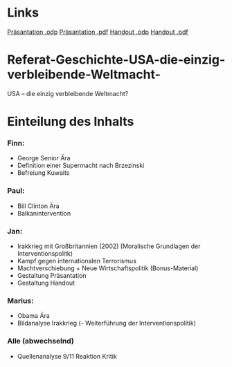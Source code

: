 # Links

[Präsantation .odp](https://github.com/Lacrimus/Referat-Geschichte-USA-die-einzig-verbleibende-Weltmacht-/blob/main/USA-die-einzig-verbleibende-Weltmacht.odp?raw=true)
[Präsantation .pdf](https://github.com/Lacrimus/Referat-Geschichte-USA-die-einzig-verbleibende-Weltmacht-/blob/main/USA-die-einzig-verbleibende-Weltmacht.pdf?raw=true)
[Handout .odp](https://github.com/Lacrimus/Referat-Geschichte-USA-die-einzig-verbleibende-Weltmacht-/blob/main/Handout-USA-Weltmacht.odp)
[Handout .pdf](https://github.com/Lacrimus/Referat-Geschichte-USA-die-einzig-verbleibende-Weltmacht-/blob/main/Handout-USA-Weltmacht.pdf)

# Referat-Geschichte-USA-die-einzig-verbleibende-Weltmacht-
USA – die einzig verbleibende Weltmacht?

# Einteilung des Inhalts
### Finn:
- George Senior Ära
- Definition einer Supermacht nach Brzezinski
- Befreiung Kuwaits

### Paul:
- Bill Clinton Ära
- Balkanintervention

### Jan:
- Irakkrieg mit Großbritannien (2002) (Moralische Grundlagen der Interventionspolitk)
- Kampf gegen internationalen Terrorismus
- Machtverschiebung + Neue Wirtschaftspolitik (Bonus-Material)
- Gestaltung Präsantation
- Gestaltung Handout

### Marius:
- Obama Ära
- Bildanalyse Irakkrieg
(- Weiterführung der Interventionspolitik)

### Alle (abwechselnd)
- Quellenanalyse 9/11 Reaktion Kritik

